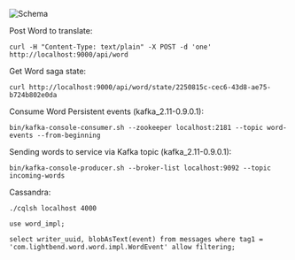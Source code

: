 
![Schema](https://github.com/ygree/lagom-word-app/schema.png)


Post Word to translate:
```
curl -H "Content-Type: text/plain" -X POST -d 'one' http://localhost:9000/api/word 
```

Get Word saga state:
```
curl http://localhost:9000/api/word/state/2250815c-cec6-43d8-ae75-b724b802e0da
```

Consume Word Persistent events (kafka_2.11-0.9.0.1):
```
bin/kafka-console-consumer.sh --zookeeper localhost:2181 --topic word-events --from-beginning
```

Sending words to service via Kafka topic (kafka_2.11-0.9.0.1): 
```
bin/kafka-console-producer.sh --broker-list localhost:9092 --topic incoming-words
```

Cassandra:
```
./cqlsh localhost 4000

use word_impl;

select writer_uuid, blobAsText(event) from messages where tag1 = 'com.lightbend.word.word.impl.WordEvent' allow filtering;
```